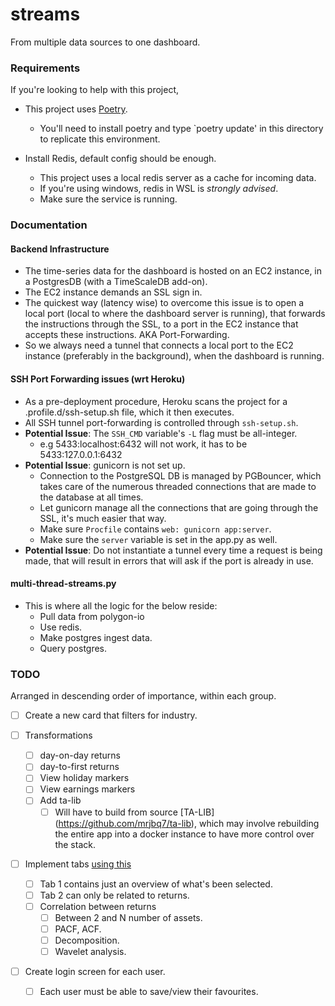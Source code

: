 # streams
From multiple data sources to one dashboard.

### Requirements
If you're looking to help with this project, 

- This project uses [Poetry](https://python-poetry.org/).
    - You'll need to install poetry and type `poetry update' in this directory to replicate this environment.

- Install Redis, default config should be enough. 
    - This project uses a local redis server as a cache for incoming data.
    - If you're using windows, redis in WSL is *strongly advised*.
    - Make sure the service is running.

### Documentation

#### Backend Infrastructure
- The time-series data for the dashboard is hosted on an EC2 instance, in a PostgresDB (with a TimeScaleDB add-on).
- The EC2 instance demands an SSL sign in.
- The quickest way (latency wise) to overcome this issue is to open a local port (local to where the dashboard server is running), 
that forwards the instructions through the SSL, to a port in the EC2 instance that accepts these instructions.  AKA Port-Forwarding.
- So we always need a tunnel that connects a local port to the EC2 instance (preferably in the background), when the dashboard is running.

#### SSH Port Forwarding issues (wrt Heroku)
- As a pre-deployment procedure, Heroku scans the project for a .profile.d/ssh-setup.sh file, 
  which it then executes.
- All SSH tunnel port-forwarding is controlled through `ssh-setup.sh`.
- **Potential Issue**: The `SSH_CMD` variable's `-L` flag must be all-integer. 
    - e.g 5433:localhost:6432 will not work, it has to be 5433:127.0.0.1:6432
- **Potential Issue**: gunicorn is not set up. 
    - Connection to the PostgreSQL DB is managed by PGBouncer, which takes care of the numerous threaded connections
      that are made to the database at all times.
    - Let gunicorn manage all the connections that are going through the SSL, it's much easier that way.
    - Make sure `Procfile` contains `web: gunicorn app:server`.
    - Make sure the `server` variable is set in the app.py as well.
- **Potential Issue**: Do not instantiate a tunnel every time a request is being made, that will result in errors that 
will ask if the port is already in use.

#### multi-thread-streams.py
- This is where all the logic for the below reside: 
    - Pull data from polygon-io
    - Use redis.
    - Make postgres ingest data.
    - Query postgres.

### TODO
Arranged in descending order of importance, within each group.

- [ ] Create a new card that filters for industry.

- [ ] Transformations
    - [ ] day-on-day returns 
    - [ ] day-to-first returns
    - [ ] View holiday markers
    - [ ] View earnings markers
    - [ ] Add ta-lib 
        - [ ] Will have to build from source [TA-LIB] (https://github.com/mrjbq7/ta-lib), which may involve rebuilding 
           the entire app into a docker instance to have more control over the stack.

- [ ] Implement tabs [using this](https://dash-bootstrap-components.opensource.faculty.ai/examples/graphs-in-tabs/)
    - [ ] Tab 1 contains just an overview of what's been selected. 
    - [ ] Tab 2 can only be related to returns. 
    - [ ] Correlation between returns
        - [ ] Between 2 and N number of assets.
        - [ ] PACF, ACF.
        - [ ] Decomposition.
        - [ ] Wavelet analysis.
        
- [ ] Create login screen for each user.
    - [ ] Each user must be able to save/view their favourites.